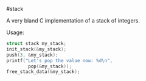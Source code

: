 #stack

A very bland C implementation of a stack of integers.

Usage:
```c
struct stack my_stack;
init_stack(&my_stack);
push(3, &my_stack);
printf("Let's pop the value now: %d\n", 
        pop(&my_stack));
free_stack_data(&my_stack);
```
